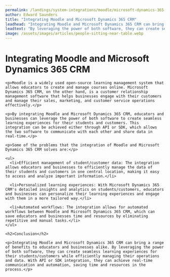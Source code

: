 ```yaml
---
permalink: /landings/system-integrations/moodle/microsoft-dynamics-365-crm
author: Edward Saunders
title: "Integrating Moodle and Microsoft Dynamics 365 CRM"
leadhead: "Integrating Moodle and Microsoft Dynamics 365 CRM can bring a range of benefits to educators and businesses alike"
leadtext: "By leveraging the power of both software, they can create seamless learning experiences for their students/customers while efficiently managing their operations and data. With API or SDK integration, they can achieve real-time communication and automation, saving time and resources in the process."
image: /assets/images/articles/people-sitting-near-table.webp
---
```

<div class="arttext">    <h1>Integrating Moodle and Microsoft Dynamics 365 CRM</h1>
    
    <p>Moodle is a widely used open-source learning management system that allows educators to create and manage courses online. Microsoft Dynamics 365 CRM, on the other hand, is a customer relationship management software that helps businesses engage with their customers and manage their sales, marketing, and customer service operations effectively.</p>
    
    <p>By integrating Moodle and Microsoft Dynamics 365 CRM, educators and businesses can leverage the power of both software to create seamless learning experiences for their students and customers. This integration can be achieved either through API or SDK, which allows the two software to communicate with each other and share data in real-time.</p>
    
    <p>Some of the problems that the integration of Moodle and Microsoft Dynamics 365 CRM solves are:</p>
    
    <ul>
      <li>Efficient management of student/customer data: The integration allows educators and businesses to efficiently manage the data of their students and customers in one central location, making it easy to access and analyze important information.</li>
      
      <li>Personalized learning experiences: With Microsoft Dynamics 365 CRM's detailed insights and analytics on students/customers, educators and businesses can personalize their learning experiences and engage with them in a more tailored way.</li>
      
      <li>Automated workflows: The integration allows for automated workflows between Moodle and Microsoft Dynamics 365 CRM, which can save educators and businesses time and resources by eliminating repetitive and manual tasks.</li>
    </ul>
    
    <h2>Conclusion</h2>
    
    <p>Integrating Moodle and Microsoft Dynamics 365 CRM can bring a range of benefits to educators and businesses alike. By leveraging the power of both software, they can create seamless learning experiences for their students/customers while efficiently managing their operations and data. With API or SDK integration, they can achieve real-time communication and automation, saving time and resources in the process.</p>
</div>